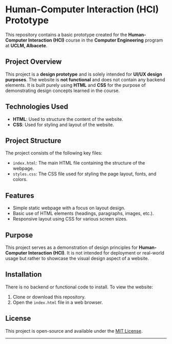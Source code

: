 # Human-Computer Interaction (HCI) Prototype

This repository contains a basic prototype created for the **Human-Computer Interaction (HCI)** course in the **Computer Engineering** program at **UCLM, Albacete**.

## Project Overview

This project is a **design prototype** and is solely intended for **UI/UX design purposes**. The website is **not functional** and does not contain any backend elements. It is built purely using **HTML** and **CSS** for the purpose of demonstrating design concepts learned in the course.

## Technologies Used

- **HTML**: Used to structure the content of the website.
- **CSS**: Used for styling and layout of the website.

## Project Structure

The project consists of the following key files:

- `index.html`: The main HTML file containing the structure of the webpage.
- `styles.css`: The CSS file used for styling the page layout, fonts, and colors.

## Features

- Simple static webpage with a focus on layout design.
- Basic use of HTML elements (headings, paragraphs, images, etc.).
- Responsive layout using CSS for various screen sizes.

## Purpose

This project serves as a demonstration of design principles for **Human-Computer Interaction (HCI)**. It is not intended for deployment or real-world usage but rather to showcase the visual design aspect of a website.

## Installation

There is no backend or functional code to install. To view the website:

1. Clone or download this repository.
2. Open the `index.html` file in a web browser.

## License

This project is open-source and available under the [MIT License](LICENSE).

---


